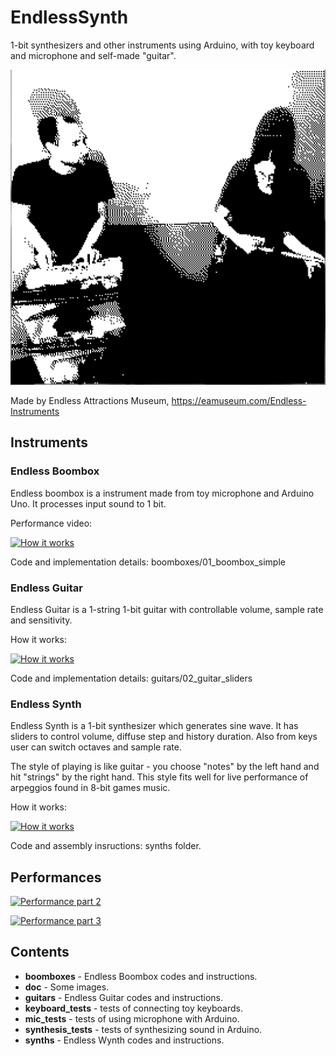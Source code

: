 # EndlessSynth
1-bit synthesizers and other instruments using Arduino,
with toy keyboard and microphone and self-made "guitar".

 ![Perf image](https://raw.githubusercontent.com/EndlessBits/EndlessSynth/main/doc/perf-2021-02-18-12h20m.png)
  
Made by Endless Attractions Museum, https://eamuseum.com/Endless-Instruments

## Instruments

### Endless Boombox 

Endless boombox is a instrument made from toy microphone and Arduino Uno. 
It processes input sound to 1 bit.

Performance video: 

[![How it works](https://img.youtube.com/vi/3pW5L71EReI/0.jpg)](https://www.youtube.com/watch?v=3pW5L71EReI)

Code and implementation details: boomboxes/01_boombox_simple


### Endless Guitar

Endless Guitar is a 1-string 1-bit guitar with controllable volume, sample rate and sensitivity.

How it works: 

[![How it works](https://img.youtube.com/vi/se3GxTyyy_U/0.jpg)](https://www.youtube.com/watch?v=se3GxTyyy_U)

Code and implementation details: guitars/02_guitar_sliders

### Endless Synth

Endless Synth is a 1-bit synthesizer which generates sine wave.
It has sliders to control volume, diffuse step and history duration.
Also from keys user can switch octaves and sample rate.

The style of playing is like guitar - you choose "notes" by the left hand and hit "strings" by the right hand.
This style fits well for live performance of arpeggios found in 8-bit games music.

How it works: 

[![How it works](https://img.youtube.com/vi/sMg1RHxQQ2w/0.jpg)](https://www.youtube.com/watch?v=sMg1RHxQQ2w)

Code and assembly insructions: synths folder.


## Performances

[![Performance part 2](https://img.youtube.com/vi/nv2vj5iOq3Y/0.jpg)](https://www.youtube.com/watch?v=nv2vj5iOq3Y)

[![Performance part 3](https://img.youtube.com/vi/5nkdpzOd9-w/0.jpg)](https://www.youtube.com/watch?v=5nkdpzOd9-w)
 

## Contents

* **boomboxes** - Endless Boombox codes and instructions.
* **doc** - Some images.
* **guitars** - Endless Guitar codes and instructions.
* **keyboard_tests** - tests of connecting toy keyboards.
* **mic_tests** - tests of using microphone with Arduino.
* **synthesis_tests** - tests of synthesizing sound in Arduino.
* **synths** - Endless Wynth codes and instructions.

